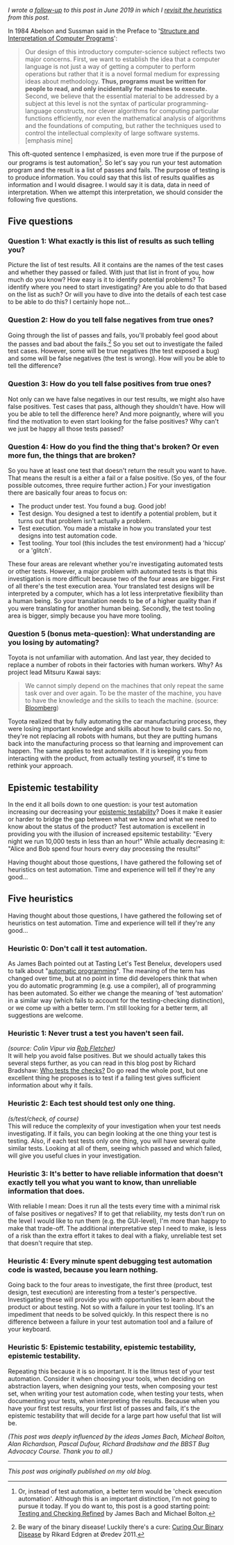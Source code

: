 <!--
.. title: Test automation - five questions leading to five heuristics
.. slug: test-automation-five-questions-leading-to-five-heuristics
.. date: 2015-03-24 20:53:24 UTC+01:00
.. tags: test automation, testing and checking, programming, heuristics
.. category: programming & test automation
.. link: 
.. description:
.. type: text
-->

*I wrote a [follow-up](link://slug/how-this-tester-writes-code) to this post in June 2019 in which I [revisit the heuristics](link://slug/how-this-tester-writes-code#revisiting-my-blogpost-from-2105) from this post.*


In 1984 Abelson and Sussman said in the Preface to '[Structure and Interpretation of Computer Programs](https://mitpress.mit.edu/sicp/)':

> Our design of this introductory computer-science subject reflects two major concerns. First, we want to establish the idea that a computer language is not just a way of getting a computer to perform operations but rather that it is a novel formal medium for expressing ideas about methodology. **Thus, programs must be written for people to read, and only incidentally for machines to execute.** Second, we believe that the essential material to be addressed by a subject at this level is not the syntax of particular programming-language constructs, nor clever algorithms for computing particular functions efficiently, nor even the mathematical analysis of algorithms and the foundations of computing, but rather the techniques used to control the intellectual complexity of large software systems. [emphasis mine]

This oft-quoted sentence I emphasized, is even more true if the purpose of our programs is test automation[^1]. So let's say you run your test automation program and the result is a list of passes and fails.  The purpose of testing is to produce information. You could say that this list of results qualifies as information and I would disagree. I would say it is data, data in need of interpretation. When we attempt this interpretation, we should consider the following five questions.

<!-- TEASER_END -->

## Five questions

### Question 1: What exactly is this list of results as such telling you?
Picture the list of test results. All it contains are the names of the test cases and whether they passed or failed. With just that list in front of you, how much do you know? How easy is it to identify potential problems? To identify where you need to start investigating? Are you able to do that based on the list as such? Or will you have to dive into the details of each test case to be able to do this? I certainly hope not...

### Question 2: How do you tell false negatives from true ones?
Going through the list of passes and fails, you'll probably feel good about the passes and bad about the fails.[^2] So you set out to investigate the failed test cases. However, some will be true negatives (the test exposed a bug) and some will be false negatives (the test is wrong). How will you be able to tell the difference?

### Question 3: How do you tell false positives from true ones?
Not only can we have false negatives in our test results, we might also have false positives. Test cases that pass, although they shouldn't have. How will you be able to tell the difference here? And more poignantly, where will you find the motivation to even start looking for the false positives? Why can't we just be happy all those tests passed?

### Question 4: How do you find the thing that's broken? Or even more fun, the things that are broken?
So you have at least one test that doesn't return the result you want to have. That means the result is a either a fail or a false positive. (So yes, of the four possible outcomes, three require further action.) For your investigation there are basically four areas to focus on:

- The product under test. You found a bug. Good job!
- Test design. You designed a test to identify a potential problem, but it turns out that problem isn't actually a problem.
- Test execution. You made a mistake in how you translated your test designs into test automation code.
- Test tooling. Your tool (this includes the test environment) had a 'hiccup' or a 'glitch'.

These four areas are relevant whether you're investigating automated tests or other tests. However, a major problem with automated tests is that this investigation is more difficult because two of the four areas are bigger. First of all there's the test execution area. Your translated test designs will be interpreted by a computer, which has a lot less interpretative flexibility than a human being. So your translation needs to be of a higher quality than if you were translating for another human being. Secondly, the test tooling area is bigger, simply because you have more tooling.

### Question 5 (bonus meta-question): What understanding are you losing by automating?
Toyota is not unfamiliar with automation. And last year, they decided to replace a number of robots in their factories with human workers. Why? As project lead Mitsuru Kawai says:

> We cannot simply depend on the machines that only repeat the same task over and over again. To be the master of the machine, you have to have the knowledge and the skills to teach the machine. (source: [Bloomberg](http://www.bloomberg.com/news/articles/2014-04-06/humans-replacing-robots-herald-toyota-s-vision-of-future))

Toyota realized that by fully automating the car manufacturing process, they were losing important knowledge and skills about how to build cars. So no, they're not replacing all robots with humans, but they are putting humans back into the manufacturing process so that learning and improvement can happen. The same applies to test automation. If it is keeping you from interacting with the product, from actually testing yourself, it's time to rethink your approach.

## Epistemic testability
In the end it all boils down to one question: is your test automation increasing our decreasing your [epistemic testability](http://www.satisfice.com/tools/testable.pdf)? Does it make it easier or harder to bridge the gap between what we know and what we need to know about the status of the product? Test automation is excellent in providing you with the illusion of increased epsitemic testability: "Every night we run 10,000 tests in less than an hour!" While actually decreasing it: "Alice and Bob spend four hours every day processing the results!"

Having thought about those questions, I have gathered the following set of heuristics on test automation. Time and experience will tell if they're any good...

## Five heuristics
Having thought about those questions, I have gathered the following set of heuristics on test automation. Time and experience will tell if they're any good…

### Heuristic 0: Don't call it test automation.
As James Bach pointed out at Tasting Let's Test Benelux, developers used to talk about "[automatic programming](http://en.wikipedia.org/wiki/Automatic_programming)". The meaning of the term has changed over time, but at no point in time did developers think that when you do automatic programming (e.g. use a compiler), all of programming has been automated. So either we change the meaning of 'test automation' in a similar way (which fails to account for the testing-checking distinction), or we come up with a better term. I'm still looking for a better term, all suggestions are welcome.

### Heuristic 1: Never trust a test you haven't seen fail.  
*(source: Colin Vipur via [Rob Fletcher](https://github.com/robfletcher/idiomatic-spock/blob/master/README.md))*  
It will help you avoid false positives. But we should actually takes this several steps further, as you can read in this blog post by Richard Bradshaw: [Who tests the checks?](http://www.thefriendlytester.co.uk/2014/03/who-tests-checks.html) Do go read the whole post, but one excellent thing he proposes is to test if a failing test gives sufficient information about why it fails.

### Heuristic 2: Each test should test only one thing.
*(s/test/check, of course)*  
This will reduce the complexity of your investigation when your test needs investigating. If it fails, you can begin looking at the one thing your test is testing. Also, if each test tests only one thing, you will have several quite similar tests. Looking at all of them, seeing which passed and which failed, will give you useful clues in your investigation.

### Heuristic 3: It's better to have reliable information that doesn't exactly tell you what you want to know, than unreliable information that does.
With reliable I mean: Does it run all the tests every time with a minimal risk of false positives or negatives? If to get that reliability, my tests don't run on the level I would like to run them (e.g. the GUI-level), I'm more than happy to make that trade-off. The additional interpretative step I need to make, is less of a risk than the extra effort it takes to deal with a flaky, unreliable test set that doesn't require that step.

### Heuristic 4: Every minute spent debugging test automation code is wasted, because you learn nothing.
Going back to the four areas to investigate, the first three (product, test design, test execution) are interesting from a tester's perspective. Investigating these will provide you with opportunities to learn about the product or about testing. Not so with a failure in your test tooling. It's an impediment that needs to be solved quickly. In this respect there is no difference between a failure in your test automation tool and a failure of your keyboard.

### Heuristic 5: Epistemic testability, epistemic testability, epistemic testability.
Repeating this because it is so important. It is the litmus test of your test automation. Consider it when choosing your tools, when deciding on abstraction layers, when designing your tests, when composing your test set, when writing your test automation code, when testing your tests, when documenting your tests, when interpreting the results. Because when you have your first test results, your first list of passes and fails, it's the epistemic testability that will decide for a large part how useful that list will be.

*(This post was deeply influenced by the ideas James Bach, Micheal Bolton, Alan Richardson, Pascal Dufour, Richard Bradshaw and the BBST Bug Advocacy Course. Thank you to all.)*

---

*This post was originally published on my old blog.*

[^1]: Or, instead of test automation, a better term would be 'check execution automation'. Although this is an important distinction, I'm not going to pursue it today. If you do want to, this post is a good starting point: [Testing and Checking Refined](http://www.satisfice.com/blog/archives/856) by James Bach and Michael Bolton.

[^2]: Be wary of the binary disease! Luckily there's a cure: [Curing Our Binary Disease](https://vimeo.com/41977011) by Rikard Edgren at Øredev 2011.
